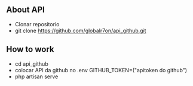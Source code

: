 
## About API
- Clonar repositorio 
- git clone https://github.com/globalr7on/api_github.git

## How to work
- cd api_github
- colocar API da github no .env GITHUB_TOKEN=("apitoken do github")
- php artisan serve 
